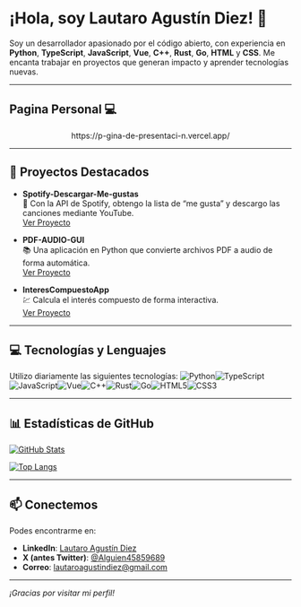 # ¡Hola, soy Lautaro Agustín Diez! 👋

Soy un desarrollador apasionado por el código abierto, con experiencia en **Python**, **TypeScript**, **JavaScript**, **Vue**, **C++**, **Rust**, **Go**, **HTML** y **CSS**. Me encanta trabajar en proyectos que generan impacto y aprender tecnologías nuevas.

---
## Pagina Personal 💻

<p align="center">https://p-gina-de-presentaci-n.vercel.app/</p>

---

## 🚀 Proyectos Destacados

- **Spotify-Descargar-Me-gustas**  
  🎵 Con la API de Spotify, obtengo la lista de “me gusta” y descargo las canciones mediante YouTube.  
  [Ver Proyecto](https://github.com/Diez111/Spotify-Descargar-Me-gustas)

- **PDF-AUDIO-GUI**  
  📚 Una aplicación en Python que convierte archivos PDF a audio de forma automática.  
  [Ver Proyecto](https://github.com/Diez111/PDF-AUDIO-GUI)

- **InteresCompuestoApp**  
  💹 Calcula el interés compuesto de forma interactiva.  
  [Ver Proyecto](https://github.com/Diez111/InteresCompuestoApp)

---

## 💻 Tecnologías y Lenguajes

Utilizo diariamente las siguientes tecnologías:
![Python](https://img.shields.io/badge/-Python-3776AB?style=flat&logo=python&logoColor=ffdd54)![TypeScript](https://img.shields.io/badge/-TypeScript-3178C6?style=flat&logo=typescript&logoColor=white)![JavaScript](https://img.shields.io/badge/-JavaScript-F7DF1E?style=flat&logo=javascript&logoColor=black)![Vue](https://img.shields.io/badge/-Vue-35495E?style=flat&logo=vue.js&logoColor=4FC08D)![C++](https://img.shields.io/badge/C++-00599C?style=flat&logo=c%2B%2B&logoColor=white)![Rust](https://img.shields.io/badge/Rust-000000?style=flat&logo=rust&logoColor=white)![Go](https://img.shields.io/badge/Go-00ADD8?style=flat&logo=go&logoColor=white)![HTML5](https://img.shields.io/badge/-HTML5-E34F26?style=flat&logo=html5&logoColor=white)![CSS3](https://img.shields.io/badge/-CSS3-1572B6?style=flat&logo=css3)
  
---

## 📊 Estadísticas de GitHub

[![GitHub Stats](https://github-readme-stats.vercel.app/api?username=Diez111&show_icons=true&theme=radical)](https://github.com/anuraghazra/github-readme-stats)

[![Top Langs](https://github-readme-stats.vercel.app/api/top-langs/?username=Diez111&layout=compact)](https://github.com/anuraghazra/github-readme-stats)

---

## 📫 Conectemos

Podes encontrarme en:

- **LinkedIn**: [Lautaro Agustín Diez](http://www.linkedin.com/in/lautaro-agustin-diez-46916225b)
- **X (antes Twitter)**: [@Alguien45859689](https://x.com/Alguien45859689)
- **Correo**: [lautaroagustindiez@gmail.com](mailto:lautaroagustindiez@gmail.com)

---

*¡Gracias por visitar mi perfil!*
